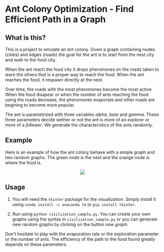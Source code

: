 # Ant Colony Optimization - Find Efficient Path in a Graph

## What is this? 

This is a project to emulate an ant colony. Given a graph containing nodes (cities) and edges (roads) the goal for the ant is to start from the nest city and walk to the food city. 

When the ant reach the food city it drops pheromones on the roads taken to warn the others that is a proper way to reach the food. When the ant reaches the food, it respawn directly at the nest.

Over time, the roads with the most pheromones become the most active. When the food disapear or when the number of ants reaching the food using the roads decrease, the pheromones evaporate and other roads are begining to become more popular.

The ant is parametrized with three variables *alpha*, *beta* and *gamma*. These three parameters decide wether or not the ant is more of an *explorer* or more of a *follower*. We generate the characteristics of the ants randomly.

## Example

Here is an example of how the ant colony behave with a simple graph and two random graphs. The green node is the nest and the orange node is where the food is.

<p align="center">
	<img src="./visualization.gif" />
</p>

## Usage
1. You will need the `tkinter` package for the visualization. Simply install it using `conda install -c anaconda tk` or `pip install tkinter`.

2. Run using `python civilization_sample.py`. You can create your own graphs using the syntax in `civilization_sample.py` or you can generate new random graphs by clicking on the button *new graph*.

Don't hesitate to play with the evaporation rate or the exploration parameter or the number of ants. The efficiency of the path to the food found greatly depends on these parameters.

